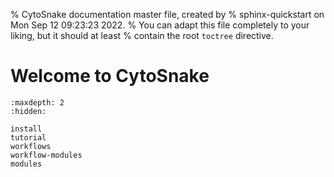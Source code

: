 % CytoSnake documentation master file, created by
% sphinx-quickstart on Mon Sep 12 09:23:23 2022.
% You can adapt this file completely to your liking, but it should at least
% contain the root `toctree` directive.

# Welcome to CytoSnake

```{toctree}
:maxdepth: 2
:hidden:

install
tutorial
workflows
workflow-modules
modules
```


<!-- # Indices and tables

- {ref}`genindex`
- {ref}`modindex`
- {ref}`search` -->
